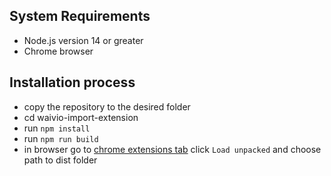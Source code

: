 ## System Requirements
+ Node.js version 14 or greater
+ Chrome browser
## Installation process
+ copy the repository to the desired folder
+ сd waivio-import-extension
+ run ```npm install```
+ run ```npm run build```
+ in browser go to [chrome extensions tab](chrome://extensions/) click ```Load unpacked``` and choose path to dist folder
